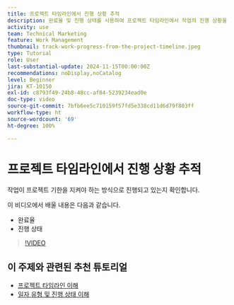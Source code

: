 ```yaml
---
title: 프로젝트 타임라인에서 진행 상황 추적
description: 완료율 및 진행 상태를 사용하여 프로젝트 타임라인에서 작업의 진행 상황을 추적하는 방법을 알아봅니다.
activity: use
team: Technical Marketing
feature: Work Management
thumbnail: track-work-progress-from-the-project-timeline.jpeg
type: Tutorial
role: User
last-substantial-update: 2024-11-15T00:00:00Z
recommendations: noDisplay,noCatalog
level: Beginner
jira: KT-10150
exl-id: c8793f49-24b8-48cc-af84-5239234ead0e
doc-type: video
source-git-commit: 7bfb6ee5c710159f57fd5e338cd11d6d79f803ff
workflow-type: ht
source-wordcount: '69'
ht-degree: 100%

---
```


# 프로젝트 타임라인에서 진행 상황 추적

작업이 프로젝트 기한을 지켜야 하는 방식으로 진행되고 있는지 확인합니다.

이 비디오에서 배울 내용은 다음과 같습니다.

* 완료율
* 진행 상태

>[!VIDEO](https://video.tv.adobe.com/v/3438208/?quality=12&learn=on)


## 이 주제와 관련된 추천 튜토리얼

* [프로젝트 타임라인 이해](/help/manage-work/project-timelines/understand-project-timelines.md)
* [일자 유형 및 진행 상태 이해](/help/manage-work/project-timelines/understand-task-dates-and-progress-status.md)

